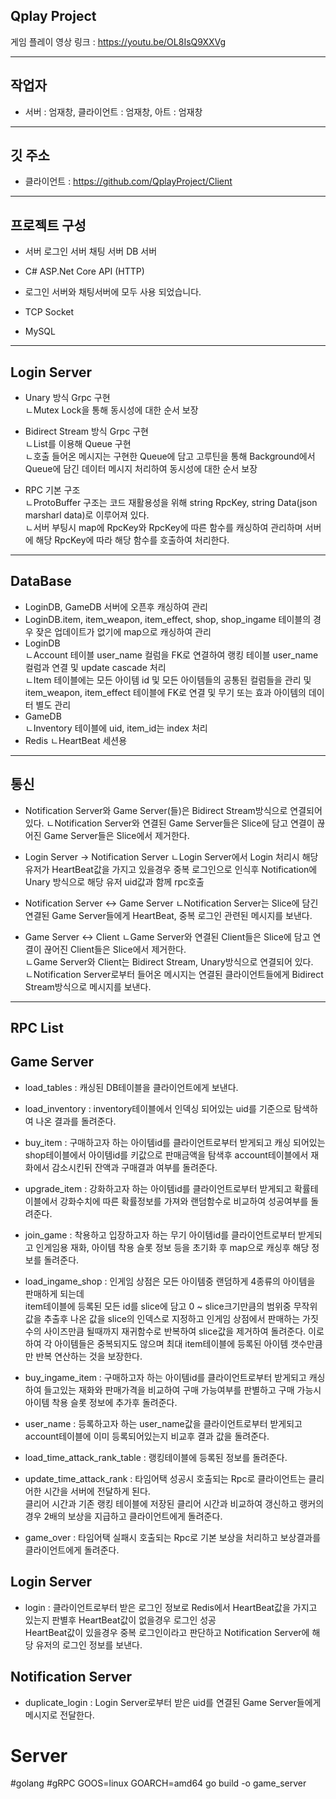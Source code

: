 Qplay Project
---
게임 플레이 영상 링크 : https://youtu.be/OL8IsQ9XXVg

---
작업자
---
* 서버 : 엄재창, 클라이언트 : 엄재창, 아트 : 엄재창

---
깃 주소
---
* 클라이언트 : https://github.com/QplayProject/Client
---
프로젝트 구성
---
* 서버
  로그인 서버
  채팅 서버
  DB 서버
  
* C# ASP.Net Core API (HTTP)
- 로그인 서버와 채팅서버에 모두 사용 되었습니다.
* TCP Socket
  
* MySQL
---
Login Server
---
* Unary 방식 Grpc 구현  
  ㄴMutex Lock을 통해 동시성에 대한 순서 보장  
  
* Bidirect Stream 방식 Grpc 구현  
  ㄴList를 이용해 Queue 구현  
  ㄴ호출 들어온 메시지는 구현한 Queue에 담고 고루틴을 통해 Background에서 Queue에 담긴 데이터 메시지 처리하여 동시성에 대한 순서 보장

* RPC 기본 구조  
  ㄴProtoBuffer 구조는 코드 재활용성을 위해 string RpcKey, string Data(json marsharl data)로 이루어져 있다.  
  ㄴ서버 부팅시 map에 RpcKey와 RpcKey에 따른 함수를 캐싱하여 관리하며 서버에 해당 RpcKey에 따라 해당 함수를 호출하여 처리한다.

 
---
DataBase
---
* LoginDB, GameDB 서버에 오픈후 캐싱하여 관리
* LoginDB.item, item_weapon, item_effect, shop, shop_ingame 테이블의 경우 잦은 업데이트가 없기에 map으로 캐싱하여 관리
* LoginDB  
  ㄴAccount 테이블 user_name 컬럼을 FK로 연결하여 랭킹 테이블 user_name 컬럼과 연결 및 update cascade 처리  
  ㄴItem 테이블에는 모든 아이템 id 및 모든 아이템들의 공통된 컬럼들을 관리 및 item_weapon, item_effect 테이블에 FK로 연결 및 무기 또는 효과 아이템의 데이터 별도 관리  
* GameDB  
  ㄴInventory 테이블에 uid, item_id는 index 처리
* Redis
  ㄴHeartBeat 세션용

---
통신
---
* Notification Server와 Game Server(들)은 Bidirect Stream방식으로 연결되어 있다.
  ㄴNotification Server와 연결된 Game Server들은 Slice에 담고 연결이 끊어진 Game Server들은 Slice에서 제거한다.
  
* Login Server -> Notification Server
  ㄴLogin Server에서 Login 처리시 해당 유저가 HeartBeat값을 가지고 있을경우 중복 로그인으로 인식후 Notification에 Unary 방식으로 해당 유저 uid값과 함께 rpc호출

* Notification Server <-> Game Server
  ㄴNotification Server는 Slice에 담긴 연결된 Game Server들에게 HeartBeat, 중복 로그인 관련된 메시지를 보낸다.

* Game Server <-> Client
  ㄴGame Server와 연결된 Client들은 Slice에 담고 연결이 끊어진 Client들은 Slice에서 제거한다.  
  ㄴGame Server와 Client는 Bidirect Stream, Unary방식으로 연결되어 있다.  
  ㄴNotification Server로부터 들어온 메시지는 연결된 클라이언트들에게 Bidirect Stream방식으로 메시지를 보낸다.  
---
RPC List
---
**Game Server**
---
* load_tables : 캐싱된 DB테이블을 클라이언트에게 보낸다.  
  
* load_inventory : inventory테이블에서 인덱싱 되어있는 uid를 기준으로 탐색하여 나온 결과를 돌려준다.
  
* buy_item : 구매하고자 하는 아이템id를 클라이언트로부터 받게되고 캐싱 되어있는 shop테이블에서 아이템id를 키값으로 판매금액을 탐색후
  account테이블에서 재화에서 감소시킨뒤 잔액과 구매결과 여부를 돌려준다.
  
* upgrade_item : 강화하고자 하는 아이템id를 클라이언트로부터 받게되고 확률테이블에서 강화수치에 따른 확률정보를 가져와 랜덤함수로 비교하여 성공여부를 돌려준다.
  
* join_game : 착용하고 입장하고자 하는 무기 아이템id를 클라이언트로부터 받게되고 인게임용 재화, 아이템 착용 슬롯 정보 등을 초기화 후 map으로 캐싱후 해당 정보를 돌려준다.
  
* load_ingame_shop : 인게임 상점은 모든 아이템중 랜덤하게 4종류의 아이템을 판매하게 되는데  
  item테이블에 등록된 모든 id를 slice에 담고 0 ~ slice크기만큼의 범위중 무작위 값을 추출후 나온 값을 slice의 인덱스로 지정하고
  인게임 상점에서 판매하는 가짓수의 사이즈만큼 될때까지 재귀함수로 반복하여 slice값을 제거하여 돌려준다.
  이로하여 각 아이템들은 중복되지도 않으며 최대 item테이블에 등록된 아이템 갯수만큼만 반복 연산하는 것을 보장한다.
  
* buy_ingame_item : 구매하고자 하는 아이템id를 클라이언트로부터 받게되고 캐싱하여 들고있는 재화와 판매가격을 비교하여 구매 가능여부를 판별하고 구매 가능시 아이템 착용 슬롯 정보에 추가후 돌려준다.
  
* user_name : 등록하고자 하는 user_name값을 클라이언트로부터 받게되고 account테이블에 이미 등록되어있는지 비교후 결과 값을 돌려준다.
  
* load_time_attack_rank_table : 랭킹테이블에 등록된 정보를 돌려준다.  
  
* update_time_attack_rank : 타임어택 성공시 호출되는 Rpc로 클라이언트는 클리어한 시간을 서버에 전달하게 된다.  
  클리어 시간과 기존 랭킹 테이블에 저장된 클리어 시간과 비교하여 갱신하고 랭커의 경우 2배의 보상을 지급하고 클라이언트에게 돌려준다.
  
* game_over : 타임어택 실패시 호출되는 Rpc로 기본 보상을 처리하고 보상결과를 클라이언트에게 돌려준다.

**Login Server**
---
* login : 클라이언트로부터 받은 로그인 정보로 Redis에서 HeartBeat값을 가지고 있는지 판별후 HeartBeat값이 없을경우 로그인 성공  
  HeartBeat값이 있을경우 중복 로그인이라고 판단하고 Notification Server에 해당 유저의 로그인 정보를 보낸다.
  
**Notification Server**
---
* duplicate_login : Login Server로부터 받은 uid를 연결된 Game Server들에게 메시지로 전달한다.




# Server
#golang #gRPC
GOOS=linux GOARCH=amd64 go build -o game_server
